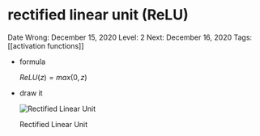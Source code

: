 # rectified linear unit (ReLU)

Date Wrong: December 15, 2020
Level: 2
Next: December 16, 2020
Tags: [[activation functions]]

- formula
    
    $ReLU(z) = max(0, z)$
    
- draw it
    
    ![Rectified Linear Unit](ReLU.svg)
    
    Rectified Linear Unit